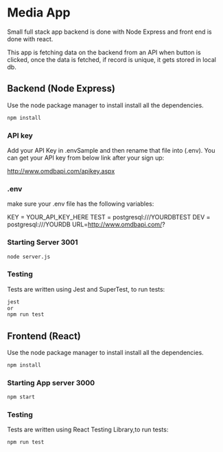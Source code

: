 # Media App

Small full stack app backend is done with Node Express and front end is done with react.

This app is fetching data on the backend from an API when button is clicked, once the data is fetched, if record is unique, it gets stored in local db.

## Backend (Node Express)

Use the node package manager to install  install all the dependencies.

```bash
npm install
```
### API key
Add your API Key in .envSample and then rename that file into (.env).
You can get your API key from below link after your sign up:

http://www.omdbapi.com/apikey.aspx

### .env

make sure your .env file has the following variables:

KEY = YOUR_API_KEY_HERE
TEST = postgresql:///YOURDBTEST
DEV = postgresql:///YOURDB
URL=http://www.omdbapi.com/?

### Starting Server 3001
```bash
node server.js
```
### Testing
Tests are written using Jest and SuperTest, to run tests:
```bash
jest
or
npm run test
```
## Frontend (React)
Use the node package manager to install  install all the dependencies.

```bash
npm install
```
### Starting App server 3000
```bash
npm start
```
### Testing
Tests are written using React Testing Library,to run tests:
```bash
npm run test
```